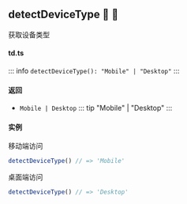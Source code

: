 ## detectDeviceType :tada: :100: 
获取设备类型
#### td.ts
::: info
`detectDeviceType(): "Mobile" | "Desktop"`
:::
#### 返回 
- `Mobile | Desktop` 
::: tip
"Mobile" | "Desktop"
:::
#### 实例 
移动端访问


```ts
detectDeviceType() // => 'Mobile'
```
桌面端访问


```ts
detectDeviceType() // => 'Desktop'
```
